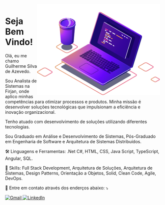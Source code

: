 <img src="/img/computer-illustration.png" alt="ilustração de um computador" min-width="400px" max-width="400px" width="400px" align="right">

<h1>Seja Bem Vindo!</h1>

<p align="left"> 

  Olá, eu me chamo Guilherme Silva de Azevedo. </br>  
  
  Sou Analista de Sistemas na Firjan, onde aplico minhas competências para otimizar processos e produtos. Minha missão é       desenvolver soluções tecnológicas que impulsionam a eficiência e inovação organizacional. </br>
  
  Tenho atuado com desenvolvimento de soluções utilizando diferentes tecnologias.</br>
  
  Sou Graduado em Análise e Desenvolvimento de Sistemas, Pós-Graduado em Engenharia de Software e Arquitetura de Sistemas      Distribuídos.

</p>

<p align="left">
  🛠️ Linguagens e Ferramentas: .Net C#, HTML, CSS, Java Script, TypeScript, Angular, SQL.
</p>

<p align="left">
  💼 Skills: Full Stack Development, Arquitetura de Soluções, Arquitetura de Sistemas, Design Patterns, Orientação a Objetos, Solid, Clean Code, Agile, DevOps.  
</p>

<p align="left">
  💌 Entre em contato através dos enderços abaixo: ⤵️
</p>

<p align="left">
  <a href="mailto:guilherme.asazevedo@gmail.com" title="Gmail">
    <img src="https://img.shields.io/badge/-Gmail-FF0000?style=flat-square&labelColor=FF0000&logo=gmail&logoColor=white&link=LINK-DO-SEU-GMAIL" alt="Gmail"/>
  </a>
  <a href="https://www.linkedin.com/in/guilherme-silva-de-azevedo-a73769132" title="LinkedIn">
    <img src="https://img.shields.io/badge/-Linkedin-0e76a8?style=flat-square&logo=Linkedin&logoColor=white&link=LINK-DO-SEU-LINKEDIN" alt="LinkedIn"/>
  </a>
</p>
